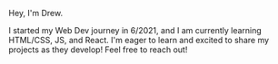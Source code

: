 Hey, I'm Drew. 

I started my Web Dev journey in 6/2021, and I am currently learning HTML/CSS, JS, and React. 
I'm eager to learn and excited to share my projects as they develop!
Feel free to reach out!
